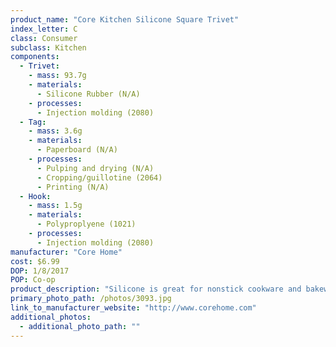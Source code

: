 ```yaml
---
product_name: "Core Kitchen Silicone Square Trivet"
index_letter: C
class: Consumer
subclass: Kitchen
components:
  - Trivet:
    - mass: 93.7g
    - materials:
      - Silicone Rubber (N/A)
    - processes:
      - Injection molding (2080)
  - Tag:
    - mass: 3.6g
    - materials:
      - Paperboard (N/A)
    - processes:
      - Pulping and drying (N/A)
      - Cropping/guillotine (2064)
      - Printing (N/A)
  - Hook:
    - mass: 1.5g
    - materials:
      - Polyproplyene (1021)
    - processes:
      - Injection molding (2080)
manufacturer: "Core Home"
cost: $6.99
DOP: 1/8/2017
POP: Co-op
product_description: "Silicone is great for nonstick cookware and bakeware and will not scratch the surface."
primary_photo_path: /photos/3093.jpg
link_to_manufacturer_website: "http://www.corehome.com"
additional_photos:
  - additional_photo_path: ""
---
```


